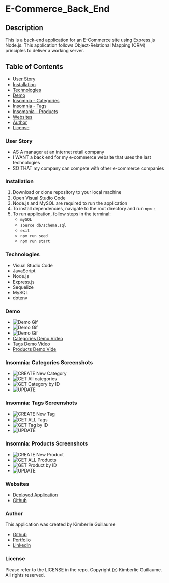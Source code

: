 # E-Commerce_Back_End

## Description 

This is a back-end application for an E-Commerce site using Express.js Node.js. This application follows Object-Relational Mapping (ORM) principles to deliver a working server.

## Table of Contents
- [User Story](#user-story)
- [Installation](#installation)
- [Technologies](#technologies)
- [Demo](#demo)
- [Insomnia - Categories](#insomnia-categories-screenshots)
- [Insomnia - Tags](#insomnia-tags-screenshots)
- [Insomania - Products](#insomnia-products-screenshots)
- [Websites](#websites)
- [Author](#author)
- [License](#license)


### User Story

- AS A manager at an internet retail company 
- I WANT a back end for my e-commerce website that uses the last technologies 
- SO THAT my company can compete with other e-commerce companies 


### Installation 

1. Download or clone repository to your local machine
2. Open Visual Studio Code 
3. Node.js and MySQL are required to run the application 
4. To install dependencies, navigate to the root directory and run `npm i`
5. To run application, follow steps in the terminal: 
    - `mySQL` 
    - `source db/schema.sql`  
    - `exit`  
    - `npm run seed`  
    - `npm run start` 


### Technologies  

- Visual Studio Code
- JavaScript
- Node.js
- Express.js
- Sequelize
- MySQL
- dotenv 


### Demo

- ![Demo Gif](Assets/13-orm-homework-demo-01.gif)
- ![Demo Gif](Assets/13-orm-homework-demo-02.gif)
- ![Demo Gif](Assets/13-orm-homework-demo-03.gif)
- [Categories Demo Video](https://drive.google.com/file/d/1I-Hro8EV8d2iR44h813QwUjTGT1OvTKZ/view)
- [Tags Demo Video](https://drive.google.com/file/d/1fBObAKdQLsJfDzj4EjC-teuVxosPC1Ef/view)
- [Products Demo Vide](https://drive.google.com/file/d/1ADLENAcpcAJa_00oCEnqjjsofejUGrgo/view)


### Insomnia: Categories Screenshots

- ![CREATE New Category](Assets/create-new.png)
- ![GET All categories ](Assets/get-all.png)
- ![GET Category by ID](Assets/get-category-by.png)
- ![UPDATE](Assets/update.png)


### Insomnia: Tags Screenshots

- ![CREATE New Tag](Assets/create-new-tag.png)
- ![GET ALL Tags](Assets/get-all-tags.png)
- ![GET Tag by ID](Assets/get-tag-by.png)
- ![UPDATE](Assets/update-tag.png)


### Insomnia: Products Screenshots

- ![CREATE New Product](Assets/create-new-product.png)
- ![GET ALL Products](Assets/get-all-products.png)
- ![GET Product by ID](Assets/get-product-by-id.png)
- ![UPDATE](Assets/update-product.png)

### Websites

- [Deployed Application](https://kimberlie901.github.io/E-Commerce_Back_End/)
- [Github](https://github.com/kimberlie901/E-Commerce_Back_End)


### Author 

This application was created by Kimberlie Guillaume

- [Github](https://github.com/kimberlie901)
- [Portfolio](https://kimberlie901.github.io/Professional_Portfolio/) 
- [LinkedIn](https://www.linkedin.com/in/kjguill1024/)


### License 

Please refer to the LICENSE in the repo. Copyright (c) Kimberlie Guillaume. All rights reserved. 